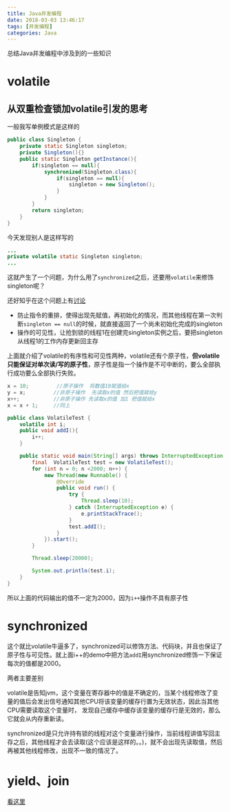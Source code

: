 ```yaml
---
title: Java并发编程  
date: 2018-03-03 13:46:17
tags: [并发编程]  
categories: Java
---
```

总结Java并发编程中涉及到的一些知识

<!-- more -->  



# volatile

## 从双重检查锁加volatile引发的思考

一般我写单例模式是这样的

```java
public class Singleton {
    private static Singleton singleton;
    private Singleton(){}
    public static Singleton getInstance(){
        if(singleton == null){
            synchronized(Singleton.class){
                if(singleton == null){
                    singleton = new Singleton();
                }
            }
        }
        return singleton;
    }
}
```

今天发现别人是这样写的

```java
...
private volatile static Singleton singleton;
...
```

这就产生了一个问题，为什么用了`synchronized`之后，还要用`volatile`来修饰singleton呢？

还好知乎在这个问题上有[讨论](https://www.zhihu.com/question/56606703/answer/149721562)

- 防止指令的重排，使得出现先赋值，再初始化的情况，而其他线程在第一次判断`singleton == null`的时候，就直接返回了一个尚未初始化完成的singleton
- 操作的可见性，让抢到锁的线程1在创建完singleton实例之后，要把singleton从线程1的工作内存更新回主存


上面就介绍了volatile的有序性和可见性两种，volatile还有个原子性，**但volatile只能保证对单次读/写的原子性**，原子性是指一个操作是不可中断的，要么全部执行成功要么全部执行失败。

```java
x = 10;         //原子操作  将数值10赋值给x
y = x;         //非原子操作  先读取x的值 然后把值赋给y
x++;           //非原子操作 先读取x的值 加1 把值赋给x
x = x + 1;     //同上
```

```java
public class VolatileTest {
    volatile int i;
    public void addI(){
        i++;
    }

    public static void main(String[] args) throws InterruptedException {
        final  VolatileTest test = new VolatileTest();
        for (int n = 0; n <2000; n++) {
            new Thread(new Runnable() {
                @Override
                public void run() {
                    try {
                        Thread.sleep(10);
                    } catch (InterruptedException e) {
                        e.printStackTrace();
                    }
                    test.addI();
                }
            }).start();
        }

        Thread.sleep(20000);

        System.out.println(test.i);
    }
}
```

所以上面的代码输出的值不一定为2000，因为`i++`操作不具有原子性



# synchronized

这个就比volatile牛逼多了，synchronized可以修饰方法、代码块，并且也保证了原子性与可见性。就上面i++的demo中把方法`addI`用synchronized修饰一下保证每次的值都是2000。

两者主要差别

volatile是告知jvm，这个变量在寄存器中的值是不确定的，当某个线程修改了变量的值后会发出信号通知其他CPU将该变量的缓存行置为无效状态，因此当其他CPU需要读取这个变量时， 发现自己缓存中缓存该变量的缓存行是无效的，那么它就会从内存重新读。

synchronized是只允许持有锁的线程对这个变量进行操作，当前线程讲值写回主存之后，其他线程才会去读取(这个应该是这样的。。)，就不会出现先读取值，然后再被其他线程修改，出现不一致的情况了。



# yield、join

[看这里](http://www.cnblogs.com/paddix/p/5381958.html)